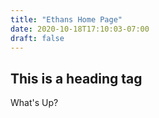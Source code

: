 ```yaml
---
title: "Ethans Home Page"
date: 2020-10-18T17:10:03-07:00
draft: false
---
```


## This is a heading tag

What's Up? 
